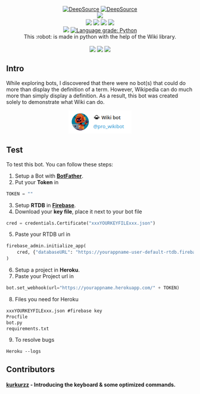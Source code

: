 <p align="center">
 <a href="https://deepsource.io/gh/themagicalmammal/wikibot/?ref=repository-badge" target="_blank"><img alt="DeepSource" title="DeepSource" src="https://deepsource.io/gh/themagicalmammal/wikibot.svg/?label=active+issues&show_trend=true"/></a>
<a href="https://deepsource.io/gh/themagicalmammal/wikibot/?ref=repository-badge" target="_blank"><img alt="DeepSource" title="DeepSource" src="https://deepsource.io/gh/themagicalmammal/wikibot.svg/?label=resolved+issues&show_trend=true"/></a> <br >
<a href="https://github.com/themagicalmammal/wikibot"><img src="Resources/logo.gif" width='527'/></a> 
<br />
<a href="LICENSE"><img src="https://img.shields.io/badge/license-MIT-darkviolet"/></a>
<a href="https://www.python.org/"><img src="https://img.shields.io/badge/python-3+-darkviolet.svg"/></a>
<a href="https://github.com/themagicalmammal/wikibot/pulls"><img src="https://img.shields.io/badge/PRs-welcome-darkviolet.svg"/></a>
<a href="https://telegram.me/themagicalmammal"><img src="https://img.shields.io/badge/Support-active-darkviolet.svg"/></a>
<br />
<a href="https://lgtm.com/projects/g/themagicalmammal/wikibot/alerts/"><img src="https://img.shields.io/lgtm/alerts/g/themagicalmammal/wikibot.svg?logo=lgtm&logoWidth=18"/></a>
<a href="https://lgtm.com/projects/g/themagicalmammal/wikibot/context:python"><img alt="Language grade: Python" src="https://img.shields.io/lgtm/grade/python/g/themagicalmammal/wikibot.svg?logo=lgtm&logoWidth=18"/></a>
<br />
This :robot: is made in python with the help of the Wiki library.
<br /> <br />
<a href="https://flask.palletsprojects.com/en/1.1.x/"><img src="https://img.shields.io/badge/flask%20-%23000.svg?&style=for-the-badge&logo=flask&logoColor=white"/></a>
<a href="https://id.heroku.com/login"><img src="https://img.shields.io/badge/heroku%20-%23430098.svg?&style=for-the-badge&logo=heroku&logoColor=white"/></a>
<a href="https://firebase.google.com/"><img src="https://img.shields.io/badge/firebase%20-%23039BE5.svg?&style=for-the-badge&logo=firebase"/></a>
</p>

## Intro

While exploring bots, I discovered that there were no bot(s) that could do more than display the definition of a term. However, Wikipedia can do much more than simply display a definition. As a result, this bot was created solely to demonstrate what Wiki can do.  <br />

<p align="center">
<a href="https://telegram.me/pro_wikibot"><img src="Resources/info.png"/></a>
</p>

## Test

To test this bot. You can follow these steps:

1. Setup a Bot with **[BotFather](https://t.me/botfather)**.
1. Put your **Token** in

```python
TOKEN = ""
```

3. Setup **RTDB** in **[Firebase](https://firebase.google.com/)**.
1. Download your **key file**, place it next to your bot file

```python
cred = credentials.Certificate("xxxYOURKEYFILExxx.json")
```

5. Paste your RTDB url in

```python
firebase_admin.initialize_app(
    cred, {"databaseURL": "https://yourappname-user-default-rtdb.firebaseio.com/"}
)
```

6. Setup a project in **Heroku**.
1. Paste your Project url in

```python
bot.set_webhook(url="https://yourappname.herokuapp.com/" + TOKEN)
```

8. Files you need for Heroku

```heroku
xxxYOURKEYFILExxx.json #firebase key
Procfile
bot.py
requirements.txt
```

9. To resolve bugs

```heroku
Heroku --logs
```

## Contributors

#### [kurkurzz](https://github.com/kurkurzz) - Introducing the keyboard & some optimized commands.
